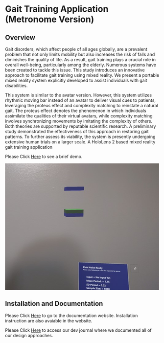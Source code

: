 # Gait Training Application (Metronome Version)

## Overview
Gait disorders, which affect people of all ages globally, are a prevalent problem that not only limits mobility but also increases the risk of falls and diminishes the quality of life. As a result, gait training plays a crucial role in overall well-being, particularly among the elderly. Numerous systems have been created to tackle this issue. This study introduces an innovative approach to facilitate gait training using mixed reality. We present a portable mixed reality system explicitly developed to assist individuals with gait disabilities.

This system is similar to the avatar version. However, this system utilizes rhythmic moving bar instead of an avatar to deliver visual cues to patients, leveraging the proteus effect and complexity matching to reinstate a natural gait. The proteus effect denotes the phenomenon in which individuals assimilate the qualities of their virtual avatars, while complexity matching involves synchronizing movements by imitating the complexity of others. Both theories are supported by reputable scientific research. A preliminary study demonstrated the effectiveness of this approach in restoring gait patterns. To further assess its viability, the system is presently undergoing extensive human trials on a larger scale.
A HoloLens 2 based mixed reality gait training application

Please Click [Here](https://youtu.be/aIg3G_k2_ZI) to see a brief demo.
 
![Screen shot of the user view](DoxygenTheme/images/Metronome.jpg)
 
## Installation and Documentation

Please Click [Here](https://pubudus.github.io/Gait_Metronome/) to go to the documentation website. Installation instruction are also avaiable in the website.

Please Click [Here](https://docs.google.com/document/d/1sArsxUCgi7hbih2fWuz-6Y9xhteBZqwShzXI0Kjo5ts/edit?usp=sharing) to access our dev journal where we documented all of our design approaches.